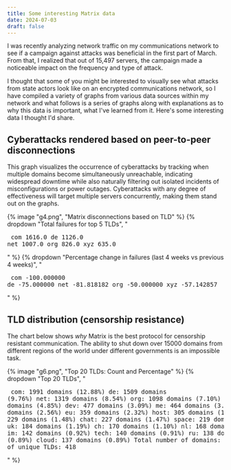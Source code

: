```yaml
---
title: Some interesting Matrix data
date: 2024-07-03
draft: false
---
```

I was recently analyzing network traffic on my communications network to see if a campaign against attacks was beneficial in the first part of March. From that, I realized that out of 15,497 servers, the campaign made a noticeable impact on the frequency and type of attack.

I thought that some of you might be interested to visually see what attacks from state actors look like on an encrypted communications network, so I have compiled a variety of graphs from various data sources within my network and what follows is a series of graphs along with explanations as to why this data is important, what I've learned from it. Here's some interesting data I thought I'd share.

## Cyberattacks rendered based on peer-to-peer disconnections
This graph visualizes the occurrence of cyberattacks by tracking when multiple domains become simultaneously unreachable, indicating widespread downtime while also naturally filtering out isolated incidents of misconfigurations or power outages. Cyberattacks with any degree of effectiveness will target multiple servers concurrently, making them stand out on the graphs.

{% image "g4.png", "Matrix disconnections based on TLD" %}
{% dropdown "Total failures for top 5 TLDs", "<pre>
com    1616.0
de     1126.0
net    1007.0
org     826.0
xyz     635.0</pre>" %}
{% dropdown "Percentage change in failures (last 4 weeks vs previous 4 weeks)", "<pre>
com   -100.000000
de     -75.000000
net    -81.818182
org    -50.000000
xyz    -57.142857</pre>" %}

## TLD distribution (censorship resistance)
The chart below shows *why* Matrix is the best protocol for censorship resistant communication. The ability to shut down over 15000 domains from different regions of the world under different governments is an impossible task.

{% image "g6.png", "Top 20 TLDs: Count and Percentage" %}
{% dropdown "Top 20 TLDs", "<pre>
com: 1991 domains (12.88%)
de: 1509 domains (9.76%)
net: 1319 domains (8.54%)
org: 1098 domains (7.10%)
xyz: 750 domains (4.85%)
dev: 477 domains (3.09%)
me: 464 domains (3.00%)
io: 395 domains (2.56%)
eu: 359 domains (2.32%)
host: 305 domains (1.97%)
fr: 229 domains (1.48%)
chat: 227 domains (1.47%)
space: 219 domains (1.42%)
uk: 184 domains (1.19%)
ch: 170 domains (1.10%)
nl: 168 domains (1.09%)
im: 142 domains (0.92%)
tech: 140 domains (0.91%)
ru: 138 domains (0.89%)
cloud: 137 domains (0.89%)
Total number of domains: 15454
Number of unique TLDs: 418</pre>" %}
